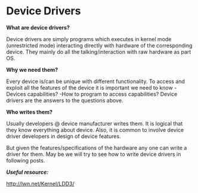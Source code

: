 Device Drivers
=================
**What are device drivers?**

Device drivers are simply programs which executes in kernel mode (unrestricted mode) interacting directly with hardware of the corresponding device. They mainly do all the talking/interaction with raw hardware as part OS.

**Why we need them?**

Every device is/can be unique with different functionality. To access and exploit all the features of the device it is important we need to know
-Devices capabilities?
-How to program to access capabilities?
Device drivers are the answers to the questions above.

**Who writes them?**

Usually developers @ device manufacturer writes them.
It is logical that they know everything about device. Also, it is common to involve device driver developers in design of device features.

But given the features/specifications of the hardware any one can write a driver for them. May be we will try to see how to write device drivers in following posts.


***Useful resource:***

http://lwn.net/Kernel/LDD3/
